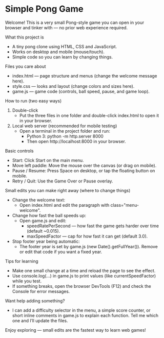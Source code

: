 # Simple Pong Game 

Welcome! This is a very small Pong-style game you can open in your browser and tinker with — no prior web experience required.

What this project is
- A tiny pong clone using HTML, CSS and JavaScript.
- Works on desktop and mobile (mouse/touch).
- Simple code so you can learn by changing things.

Files you care about
- index.html — page structure and menus (change the welcome message here).
- style.css — looks and layout (change colors and sizes here).
- game.js — game code (controls, ball speed, pause, and game loop).

How to run (two easy ways)
1. Double-click
   - Put the three files in one folder and double-click index.html to open it in your browser.
2. Local web server (recommended for mobile testing)
   - Open a terminal in the project folder and run:
     - Python 3: python -m http.server 8000
     - Then open http://localhost:8000 in your browser.

Basic controls
- Start: Click Start on the main menu.
- Move left paddle: Move the mouse over the canvas (or drag on mobile).
- Pause / Resume: Press Space on desktop, or tap the floating button on mobile.
- Retry / Quit: Use the Game Over or Pause overlay.

Small edits you can make right away (where to change things)
- Change the welcome text:
  - Open index.html and edit the paragraph with class="menu-welcome".
- Change how fast the ball speeds up:
  - Open game.js and edit:
    - speedRatePerSecond — how fast the game gets harder over time (default ~0.015).
    - maxSpeedFactor — cap for how fast it can get (default 3.0).
- Stop footer year being automatic:
  - The footer year is set by game.js (new Date().getFullYear()). Remove or edit that code if you want a fixed year.

Tips for learning
- Make one small change at a time and reload the page to see the effect.
- Use console.log(...) in game.js to print values (like currentSpeedFactor) while you test.
- If something breaks, open the browser DevTools (F12) and check the Console for error messages.

Want help adding something?
- I can add a difficulty selector in the menu, a simple score counter, or short inline comments in game.js to explain each function. Tell me which one and I’ll update the files.

Enjoy exploring — small edits are the fastest way to learn web games!
